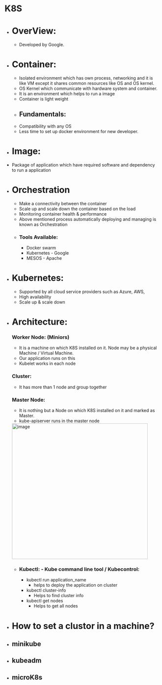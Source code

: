# K8S
* # OverView:
  * Developed by Google.
* # Container:
  * Isolated environment which has own process, networking and it is like VM except it shares common resources like OS and OS kernel. 
  * OS Kernel which communicate with hardware system and container.
  * It is an environment which helps to run a image
  * Container is light weight
  * ## Fundamentals:
   * Compatibility with any OS
   * Less time to set up docker environment for new developer.
* # Image:
 * Package of application which have required software and dependency to run a application
* # Orchestration
	* Make a connectivity between the container
	* Scale up and scale down the container based on the load
	* Monitoring container health & performance
	* Above mentioned process automatically deploying and managing is known as Orchestration
	* ### Tools Available:
		* Docker swarm
		* Kubernetes - Google
		* MESOS - Apache
* # Kubernetes:
	* Supported by all cloud service providers such as Azure, AWS, 
	* High availability
	* Scale up & scale down
* # Architecture:
	### Worker Node: (Miniors)
	* It is a machine on which K8S installed on it.  Node may be a physical Machine / Virtual Machine.
	* Our application runs on this
	* Kubelet works in each node
	### Cluster:
	* It has more than 1 node and group together
	### Master Node:
	* It is nothing but a Node on which K8S installed on it and marked as Master.
	* kube-apiserver runs in the master node
	<img width="442" alt="image" src="https://user-images.githubusercontent.com/10528013/194047462-635e4c87-47ae-4991-a8a2-fcb7608a4f85.png">
	
	* ### Kubectl: - Kube command line tool / Kubecontrol:
		* kubectl run application_name 
	 		* helps to deploy the application on cluster
		* kubectl cluster-info
	 		* Helps to find cluster info
		* kubectl get nodes
			 * Helps to get all nodes
* # How to set a clustor in a machine?
 * ## minikube
 	
 * ## kubeadm
 * ## microK8s
		






